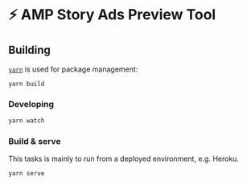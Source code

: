 # ⚡ AMP Story Ads Preview Tool

## Building

[`yarn`](https://yarnpkg.com) is used for package management:

```
yarn build
```

### Developing

```sh
yarn watch
```

### Build & serve

This tasks is mainly to run from a deployed environment, e.g. Heroku.

```sh
yarn serve
```
